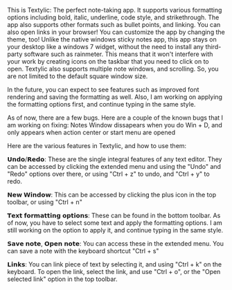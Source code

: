 This is Textylic: The perfect note-taking app. It supports various formatting options including bold, italic, underline, code style, and strikethrough. The app also supports other formats such as bullet points, and linking. You can also open links in your browser! You can customize the app by changing the theme, too! Unlike the native windows sticky notes app, this app stays on your desktop like a windows 7 widget, without the need to install any third-party software such as rainmeter. This means that it won't interfere with your work by creating icons on the taskbar that you need to click on to open. Textylic also supports  multiple note windows, and scrolling. So, you are not limited to the default square window size.

In the future, you can expect to see features such as improved font rendering and saving the formatting as well. Also, I am working on applying the formatting options first, and continue typing in the same style.

As of now, there are a few bugs. Here are a couple of the known bugs that I am working on fixing:
Notes Window dissapears when you do Win + D, and only appears when action center or start menu are opened

Here are the various features in Textylic, and how to use them:

𝗨𝗻𝗱𝗼/𝗥𝗲𝗱𝗼: These are the single integral features of any text editor. They can be accessed by clicking the extended menu and using the "Undo" and "Redo" options over there, or using "Ctrl + z" to undo, and "Ctrl + y" to redo.

𝗡𝗲𝘄 𝗪𝗶𝗻𝗱𝗼𝘄: This can be accessed by clicking the plus icon in the top toolbar, or using "Ctrl + n"

𝗧𝗲𝘅𝘁 𝗳𝗼𝗿𝗺𝗮𝘁𝘁𝗶𝗻𝗴 𝗼𝗽𝘁𝗶𝗼𝗻𝘀: These can be found in the bottom toolbar. As of now, you have to select some text and apply the formatting options. I am still working on the option to apply it, and continue typing in the same style.

𝗦𝗮𝘃𝗲 𝗻𝗼𝘁𝗲, 𝗢𝗽𝗲𝗻 𝗻𝗼𝘁𝗲: You can access these in the extended menu. You can save a note with the keyboard shortcut "Ctrl + s"

𝗟𝗶𝗻𝗸𝘀: You can link piece of text by selecting it, and using "Ctrl + k" on the keyboard. To open the link, select the link, and use "Ctrl + o", or the "Open selected link" option in the top toolbar.
